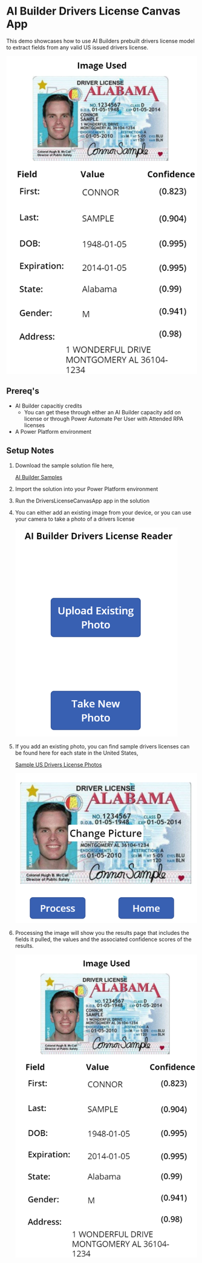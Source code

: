 # AI Builder Drivers License Canvas App

This demo showcases how to use AI Builders prebuilt drivers license model to extract fields from any valid US issued drivers license.

![overview image](files/CanvasApp01.PNG)

## Prereq's

* AI Builder capacitiy credits
	* You can get these through either an AI Builder capacity add on license or through Power Automate Per User with Attended RPA licenses
* A Power Platform environment

## Setup Notes
1. Download the sample solution file here,

	[AI Builder Samples](https://github.com/microsoft/Federal-Business-Applications/raw/main/demos/ai-builder-drivers-license/files/AIBuilderSamples_1_0_0_3.zip)

2. Import the solution into your Power Platform environment

3. Run the DriversLicenseCanvasApp app in the solution

4. You can either add an existing image from your device, or you can use your camera to take a photo of a drivers license

	![overview image](files/CanvasApp02.PNG)

5. If you add an existing photo, you can find sample drivers licenses can be found here for each state in the United States,

	[Sample US Drivers License Photos](https://github.com/SteveWinward/PowerApps/blob/master/WriteUps/Samples/AIBuilder_IDReader/SampleDriversLicenses.zip)

	![overview image](files/CanvasApp03.PNG)

6. Processing the image will show you the results page that includes the fields it pulled, the values and the associated confidence scores of the results.

	![overview image](files/CanvasApp01.PNG)
